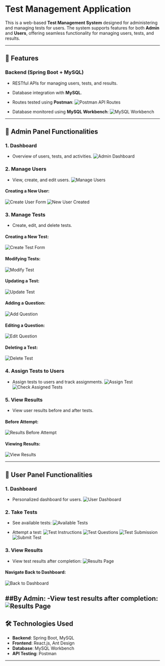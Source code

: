 # Test Management Application

This is a web-based **Test Management System** designed for administering and managing tests for users. The system supports features for both **Admin** and **Users**, offering seamless functionality for managing users, tests, and results.

---

## 🚀 Features

### Backend (Spring Boot + MySQL)
- RESTful APIs for managing users, tests, and results.
- Database integration with **MySQL**.
- Routes tested using **Postman**:
  ![Postman API Routes](https://github.com/user-attachments/assets/f7cb4775-4581-4f8c-ae7a-937606d612f2)

- Database monitored using **MySQL Workbench**:
  ![MySQL Workbench](https://github.com/user-attachments/assets/5076b244-089e-4210-bb8a-b725e45976b0)

---

## 🌟 Admin Panel Functionalities

### 1. Dashboard
- Overview of users, tests, and activities.
![Admin Dashboard](https://github.com/user-attachments/assets/d8aa8b2f-8c4c-427b-9473-13e7824d2780)

### 2. Manage Users
- View, create, and edit users.
![Manage Users](https://github.com/user-attachments/assets/d288ac82-bdf4-4324-9cfc-80a9e52c2841)

#### Creating a New User:
![Create User Form](https://github.com/user-attachments/assets/97dd661b-0c65-4789-a32d-cf626351cb73)
![New User Created](https://github.com/user-attachments/assets/653e2023-6f62-4f5c-b495-388938d36fc6)

### 3. Manage Tests
- Create, edit, and delete tests.

#### Creating a New Test:
![Create Test Form](https://github.com/user-attachments/assets/873c9f13-9369-44b6-9f24-d14b32b3d785)

#### Modifying Tests:
![Modify Test](https://github.com/user-attachments/assets/33bf96e2-b32b-4663-92c0-c6e69d5011e5)

#### Updating a Test:
![Update Test](https://github.com/user-attachments/assets/48dfe19f-6629-4c43-aff5-fa676daac047)

#### Adding a Question:
![Add Question](https://github.com/user-attachments/assets/e638d510-09a3-4ba1-8f3c-7634c7f7bbcb)

#### Editing a Question:
![Edit Question](https://github.com/user-attachments/assets/eb2f136a-ecee-49b0-ad73-b7550217ccec)

#### Deleting a Test:
![Delete Test](https://github.com/user-attachments/assets/d246eee0-2a50-4828-9862-c30223d2c88c)

### 4. Assign Tests to Users
- Assign tests to users and track assignments.
![Assign Test](https://github.com/user-attachments/assets/25502225-0524-461a-b2f2-d5738103cf82)
![Check Assigned Tests](https://github.com/user-attachments/assets/23d71c9e-b1f0-4a33-ae3b-55eba70ef258)

### 5. View Results
- View user results before and after tests.
#### Before Attempt:
![Results Before Attempt](https://github.com/user-attachments/assets/053d02e5-95f6-4b37-a444-39332f6241f5)
#### Viewing Results:
![View Results](https://github.com/user-attachments/assets/31557815-a662-488d-965b-69f16fcbc1b3)

---

## 🌟 User Panel Functionalities

### 1. Dashboard
- Personalized dashboard for users.
![User Dashboard](https://github.com/user-attachments/assets/dc594daf-2bb5-48bd-87b7-308cd5ac58c6)

### 2. Take Tests
- See available tests:
  ![Available Tests](https://github.com/user-attachments/assets/2ac2ae91-8d0f-41d4-9573-2554a1934859)

- Attempt a test:
  ![Test Instructions](https://github.com/user-attachments/assets/17d0a9f4-2a73-4f8b-8d0b-57f4fb4bce73)
  ![Test Questions](https://github.com/user-attachments/assets/2ff7153c-9868-4fd7-a143-9256af58b551)
  ![Test Submission](https://github.com/user-attachments/assets/4229135f-5999-4ad6-aceb-6240511178e5)
  ![Submit Test](https://github.com/user-attachments/assets/0f466f3b-2772-4667-96d3-f77290e91542)

### 3. View Results
- View test results after completion:
![Results Page](https://github.com/user-attachments/assets/986330f1-c8ea-41a2-adba-45499c5a134d)

#### Navigate Back to Dashboard:
![Back to Dashboard](https://github.com/user-attachments/assets/edadcb1f-9dc9-4fb5-b234-cd87c80f60be)


##By Admin:
-View test results after completion:
![Results Page](https://github.com/user-attachments/assets/986330f1-c8ea-41a2-adba-45499c5a134d)
---

## 🛠️ Technologies Used

- **Backend**: Spring Boot, MySQL
- **Frontend**: React.js, Ant Design
- **Database**: MySQL Workbench
- **API Testing**: Postman

---
